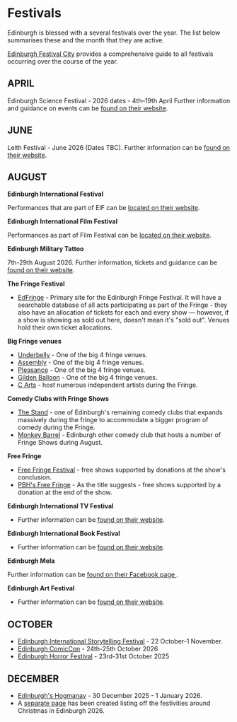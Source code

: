 # Festivals

Edinburgh is blessed with a several festivals over the year. The list below summarises these and the month that they are active.

[Edinburgh Festival City](https://www.edinburghfestivalcity.com/) provides a comprehensive guide to all festivals occurring over the course of the year.

## APRIL

Edinburgh Science Festival - 2026 dates -  4th–19th April
Further information and guidance on events can be [found on their website](https://www.edinburghscience.co.uk/festival/).

## JUNE

Leith Festival - June 2026 (Dates TBC).
Further information can be [found on their website](https://www.leithfestival.com/).

## AUGUST

**Edinburgh International Festival**

Performances that are part of EIF can be [located on their website](https://www.eif.co.uk/).

**Edinburgh International Film Festival**

Performances as part of Film Festival can be [located on their website](https://www.edfilmfest.org/).

**Edinburgh Military Tattoo**

7th-29th August 2026.
Further information, tickets and guidance can be [found on their website](https://www.edintattoo.co.uk/).

**The Fringe Festival**

* [EdFringe](https://www.edfringe.com/) - Primary site for the Edinburgh Fringe Festival. It will have a searchable database of all acts participating as part of the Fringe - they also have an allocation of tickets for each and every show — however, if a show is showing as sold out here, doesn't mean it's "sold out". Venues hold their own ticket allocations.

**Big Fringe venues**

* [Underbelly](https://underbelly.co.uk/) - One of the big 4 fringe venues.
* [Assembly](https://assemblyfestival.com/) - One of the big 4 fringe venues.
* [Pleasance](https://www.pleasance.co.uk/events/location/Edinburgh) - One of the big 4 fringe venues.
* [Gilden Balloon](https://gildedballoon.co.uk/) - One of the big 4 fringe venues.
* [C Arts](http://www.cvenues.com/cvenues/) - host numerous independent artists during the Fringe.

**Comedy Clubs with Fringe Shows**

* [The Stand](https://www.thestand.co.uk/) - one of Edinburgh's remaining comedy clubs that expands massively during the fringe to accommodate a bigger program of comedy during the Fringe.
* [Monkey Barrel](https://www.monkeybarrelcomedy.com/) - Edinburgh other comedy club that hosts a number of Fringe Shows during August.

**Free Fringe**

* [Free Fringe Festival](https://freefestival.co.uk/) - free shows supported by donations at the show's conclusion.
* [PBH's Free Fringe](https://freefringe.org.uk/) - As the title suggests - free shows supported by a donation at the end of the show.

**Edinburgh International TV Festival**

* Further information can be [found on their website](https://www.thetvfestival.com/).

**Edinburgh International Book Festival**

* Further information can be [found on their website](https://www.edbookfest.co.uk/).

**Edinburgh Mela**

Further information can be [found on their Facebook page ](https://www.facebook.com/TheEdMela/).

**Edinburgh Art Festival**

* Further information can be [found on their website](https://www.edinburghartfestival.com/).

## OCTOBER

* [Edinburgh International Storytelling Festival](https://www.edinburghfestivalcity.com/festivals/scottish-international-storytelling-festival) - 22 October-1 November.
* [Edinburgh ComicCon](https://www.comicconventionscotland.co.uk/) - 24th-25th October 2026
* [Edinburgh Horror Festival](https://www.edhorrorfest.co.uk/) - 23rd-31st October 2025

## DECEMBER

* [Edinburgh's Hogmanay](https://www.edinburghfestivalcity.com/festivals/edinburghs-hogmanay) - 30 December 2025 - 1 January 2026.
* A [separate page](https://www.reddit.com/r/Edinburgh/wiki/info/christmas2025) has been created listing off the festivities around Christmas in Edinburgh 2026.
